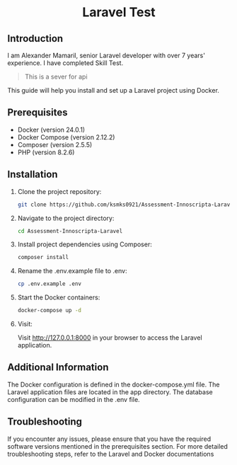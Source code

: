 <h1 align="center">Laravel Test</h1>

## Introduction

I am Alexander Mamaril, senior Laravel developer with over 7 years' experience. I have completed Skill Test.

> This is a sever for api

This guide will help you install and set up a Laravel project using Docker.

## Prerequisites

-   Docker (version 24.0.1)
-   Docker Compose (version 2.12.2)
-   Composer (version 2.5.5)
-   PHP (version 8.2.6)

## Installation

1. Clone the project repository:

    ```bash
    git clone https://github.com/ksmks0921/Assessment-Innoscripta-Laravel

    ```

2. Navigate to the project directory:

    ```bash
    cd Assessment-Innoscripta-Laravel

    ```

3. Install project dependencies using Composer:

    ```bash
    composer install

    ```

4. Rename the .env.example file to .env:

    ```bash
    cp .env.example .env

    ```

5. Start the Docker containers:

    ```bash
    docker-compose up -d

    ```
6. Visit:

    Visit http://127.0.0.1:8000 in your browser to access the Laravel application.

## Additional Information

The Docker configuration is defined in the docker-compose.yml file.
The Laravel application files are located in the app directory.
The database configuration can be modified in the .env file.

## Troubleshooting

If you encounter any issues, please ensure that you have the required software versions mentioned in the prerequisites section.
For more detailed troubleshooting steps, refer to the Laravel and Docker documentations
